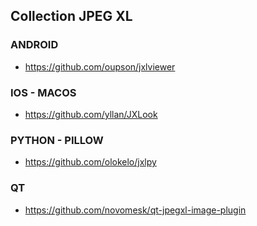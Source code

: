 ## Collection JPEG XL

### ANDROID
- https://github.com/oupson/jxlviewer

### IOS - MACOS
-  https://github.com/yllan/JXLook

### PYTHON - PILLOW
-  https://github.com/olokelo/jxlpy

### QT
- https://github.com/novomesk/qt-jpegxl-image-plugin
